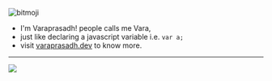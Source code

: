 ![bitmoji](https://sdk.bitmoji.com/render/panel/78635ad8-866d-4ea0-8e1c-0916f12d2297-866ea61b-537a-48e8-ac41-7809242e546f-v1.png?transparent=1&palette=1&width=246)

- I'm Varaprasadh! people calls me Vara, <br/>
- just like declaring a javascript variable i.e. `var a;`
- visit [varaprasadh.dev](https://varaprasadh.dev) to know more. 
----
![](https://www.mathworks.com/matlabcentral/mlc-downloads/downloads/24df5720-4a7e-4fc2-a622-01101dd09161/4d83af1d-c7d3-4a5d-b3c0-b6b4c2731430/images/screenshot.gif)
